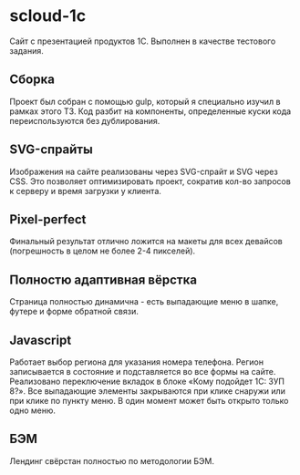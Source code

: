 # scloud-1c
 Сайт с презентацией продуктов 1С. Выполнен в качестве тестового задания.

## Сборка
Проект был собран с помощью gulp, который я специально изучил в рамках этого ТЗ. Код разбит на компоненты, определенные куски кода переиспользуются без дублирования.

## SVG-спрайты
Изображения на сайте реализованы через SVG-спрайт и SVG через CSS. Это позволяет оптимизировать проект, сократив кол-во запросов к серверу и время загрузки у клиента.

## Pixel-perfect
Финальный результат отлично ложится на макеты для всех девайсов (погрешность в целом не более 2-4 пикселей).

## Полностю адаптивная вёрстка
Страница полностью динамична - есть выпадающие меню в шапке, футере и форме обратной связи.

## Javascript
Работает выбор региона для указания номера телефона. Регион записывается в состояние и подставляется во все формы на сайте.
Реализовано переключение вкладок в блоке «Кому подойдет 1С: ЗУП 8?».
Все выпадающие элементы закрываются при клике снаружи или при клике по пункту меню. В один момент может быть открыто только одно меню.

## БЭМ
Лендинг свёрстан полностью по методологии БЭМ.
